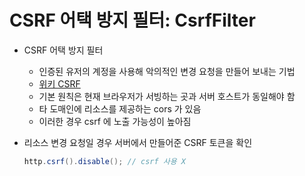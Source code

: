 # CSRF 어택 방지 필터: CsrfFilter

- CSRF 어택 방지 필터
  - 인증된 유저의 계정을 사용해 악의적인 변경 요청을 만들어 보내는 기법
  - [위키 CSRF](https://ko.wikipedia.org/wiki/%EC%82%AC%EC%9D%B4%ED%8A%B8_%EA%B0%84_%EC%9A%94%EC%B2%AD_%EC%9C%84%EC%A1%B0)
  - 기본 원칙은 현재 브라우저가 서빙하는 곳과 서버 호스트가 동일해야 함
  - 타 도매인에 리소스를 제공하는 cors 가 있음 
  - 이러한 경우 csrf 에 노출 가능성이 높아짐
- 리소스 변경 요청일 경우 서버에서 만들어준 CSRF 토큰을 확인

  ```java
  http.csrf().disable(); // csrf 사용 X
  ```